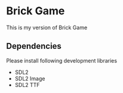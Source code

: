 # Brick Game
This is my version of Brick Game

## Dependencies
Please install following development libraries
- SDL2
- SDL2 Image
- SDL2 TTF
